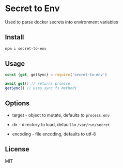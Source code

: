 # Secret to Env

Used to parse docker secrets into environment variables

## Install

```sh
npm i secret-to-env
```

## Usage

```js
const {get, getSync} = require('secret-to-env')

await get() // returns promise
getSync() // uses sync fs methods
```

## Options

* target - object to mutate, defaults to `process.env`

* dir - directory to load, default to `/var/run/secret`

* encoding - file encoding, defaults to utf-8

## License

MIT

